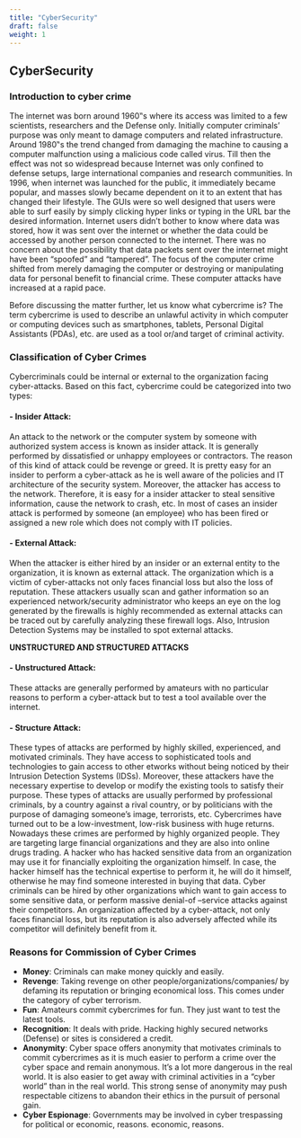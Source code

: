 ```yaml
---
title: "CyberSecurity"
draft: false
weight: 1
---
```


## CyberSecurity

### Introduction to cyber crime

The internet was born around 1960‟s where its access was limited to a few scientists, researchers and the Defense only. Initially computer criminals’ purpose was only meant to damage computers and related infrastructure. Around 1980‟s the trend changed from damaging the machine to causing a computer malfunction using a malicious code called virus. Till then the effect was not so widespread because Internet was only confined to defense setups, large international companies and research communities. In 1996, when internet was launched for the public, it immediately became popular, and masses slowly became dependent on it to an extent that has changed their lifestyle. The GUIs were so well designed that users were able to surf easily by simply clicking hyper links or typing in the URL bar the desired information. Internet users didn’t bother to know where data was stored, how it was sent over the internet or whether the data could be accessed by another person connected to the internet. There was no concern about the possibility that data packets sent over the internet might have been “spoofed” and “tampered”. The focus of the computer crime shifted from merely damaging the computer or destroying or manipulating data for personal benefit to financial crime. These computer attacks have increased at a rapid pace.

Before discussing the matter further, let us know what cybercrime is? The term cybercrime is used to describe an unlawful activity in which computer or computing devices such as smartphones, tablets, Personal Digital Assistants (PDAs), etc. are used as a tool or/and target of criminal activity.

### Classification of Cyber Crimes 
Cybercriminals could be internal or external to the organization facing cyber-attacks. Based on this fact, cybercrime could be categorized into two types: 

#### - **Insider Attack**:
An attack to the network or the computer system by someone with authorized system access is known as insider attack. It is generally performed by dissatisfied or unhappy employees or contractors. The reason of this kind of attack could be revenge or greed. It is pretty easy for an insider to perform a cyber-attack as he is well aware of the policies and IT architecture of the security system. Moreover, the attacker has access to the network. Therefore, it is easy for a insider attacker to steal sensitive information, cause the network to crash, etc. In most of cases an insider attack is performed by someone (an employee) who has been fired or assigned a new role which does not comply with IT policies.

#### - **External Attack**:
When the attacker is either hired by an insider or an external entity to the organization, it is known as external attack. The organization which is a victim of cyber-attacks not only faces financial loss but also the loss of reputation. These attackers usually scan and gather information so an experienced network/security administrator who keeps an eye on the log generated by the firewalls is highly recommended as external attacks can be traced out by carefully analyzing these firewall logs.  Also, Intrusion Detection Systems may be installed to spot external attacks.

**UNSTRUCTURED AND STRUCTURED ATTACKS**

#### - **Unstructured Attack**:
These attacks are generally performed by amateurs with no particular reasons to perform a cyber-attack but to test a tool available over the internet.

#### - **Structure Attack**:
These types of attacks are performed by highly skilled, experienced, and motivated criminals. They have access to sophisticated tools and technologies to gain access to other etworks without being noticed by their Intrusion Detection Systems (IDSs). Moreover, these attackers have the necessary expertise to develop or modify the existing tools to satisfy their purpose. These types of attacks are usually performed by professional criminals, by a country against a rival country, or by politicians with the purpose of damaging someone’s image, terrorists, etc. Cybercrimes have turned out to be a low-investment, low-risk business with huge returns. Nowadays these crimes are performed by highly organized people. They are targeting large financial organizations and they are also into online drugs trading. A hacker who has hacked sensitive data from an organization may use it for financially exploiting the organization himself. In case, the hacker himself has the technical expertise to perform it, he will do it himself, otherwise he may find someone interested in buying that data. Cyber criminals can be hired by other organizations which want to gain access to some sensitive data, or perform massive denial-of –service attacks against their competitors. An organization affected by a cyber-attack, not only faces financial loss, but its reputation is also adversely affected while its competitor will definitely benefit from it.

### Reasons for Commission of Cyber Crimes

- **Money**: Criminals can make money quickly and easily. 
- **Revenge**: Taking revenge on other people/organizations/companies/ by defaming its reputation or bringing economical loss. This comes under the category of cyber terrorism. 
- **Fun**: Amateurs commit cybercrimes for fun. They just want to test the latest tools.
- **Recognition**: It deals with pride. Hacking highly secured networks (Defense) or sites is considered a credit. 
- **Anonymity**: Cyber space offers anonymity that motivates criminals to commit cybercrimes as it is much easier to perform a crime over the cyber space and remain anonymous. It’s a lot more dangerous in the real world. It is also easier to get away with criminal activities in a “cyber world” than in the real world. This strong sense of anonymity may push respectable citizens to abandon their ethics in the pursuit of personal gain. 
- **Cyber Espionage**: Governments may be involved in cyber trespassing for political or economic, reasons.
economic, reasons.
